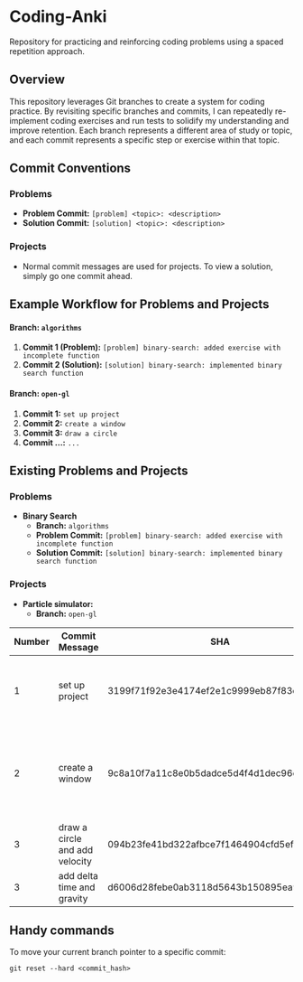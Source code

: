 # Coding-Anki
Repository for practicing and reinforcing coding problems using a spaced repetition approach.

## Overview
This repository leverages Git branches to create a system for coding practice. By revisiting specific branches and commits, I can repeatedly re-implement coding exercises and run tests to solidify my understanding and improve retention. Each branch represents a different area of study or topic, and each commit represents a specific step or exercise within that topic.

## Commit Conventions
### Problems
- **Problem Commit:** `[problem] <topic>: <description>`
- **Solution Commit:** `[solution] <topic>: <description>`

### Projects
- Normal commit messages are used for projects. To view a solution, simply go one commit ahead.

## Example Workflow for Problems and Projects
#### Branch: `algorithms`
1. **Commit 1 (Problem):** `[problem] binary-search: added exercise with incomplete function`
2. **Commit 2 (Solution):** `[solution] binary-search: implemented binary search function`
#### Branch: `open-gl`
1. **Commit 1:** `set up project`
2. **Commit 2:** `create a window`
3. **Commit 3:** `draw a circle`
3. **Commit ...:** `...`
   
## Existing Problems and Projects

### Problems
- **Binary Search**
  - **Branch:** `algorithms`
  - **Problem Commit:** `[problem] binary-search: added exercise with incomplete function`
  - **Solution Commit:** `[solution] binary-search: implemented binary search function`

### Projects
- **Particle simulator:** 
  - **Branch:** `open-gl`

| Number | Commit Message                    | SHA                                        | Description                                                                           |
|--------|-----------------------------------|--------------------------------------------|---------------------------------------------------------------------------------------|
| 1      | set up project                    | 3199f71f92e3e4174ef2e1c9999eb87f83cfe0ac   | Implement a window .h and .c with the functions create, destroy, loop.                |
| 2      | create a window                   | 9c8a10f7a11c8e0b5dadce5d4f4d1dec96c65fa8   | Implement a particle .h and .c with the functions create, destroy, draw and add velocity. |
| 3      | draw a circle and add velocity    | 094b23fe41bd322afbce7f1464904cfd5efd5cba   | Add delta time and gravity to the particle implementation                             |
| 3      | add delta time and gravity        | d6006d28febe0ab3118d5643b150895ea9d2135e   |                                                                                       |



## Handy commands
To move your current branch pointer to a specific commit:
```
git reset --hard <commit_hash>
```
